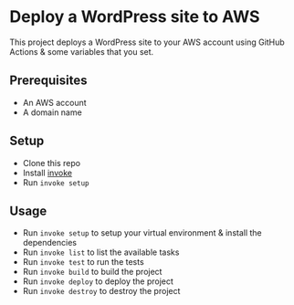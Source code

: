 # Deploy a WordPress site to AWS
This project deploys a WordPress site to your AWS account using GitHub Actions & some variables that you set.

## Prerequisites
- An AWS account
- A domain name

## Setup
- Clone this repo
- Install [invoke](http://www.pyinvoke.org/)
- Run `invoke setup`

## Usage
- Run `invoke setup` to setup your virtual environment & install the dependencies
- Run `invoke list` to list the available tasks
- Run `invoke test` to run the tests
- Run `invoke build` to build the project
- Run `invoke deploy` to deploy the project
- Run `invoke destroy` to destroy the project